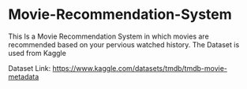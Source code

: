 # Movie-Recommendation-System
This Is a Movie Recommendation System in which movies are recommended based on your pervious watched history.
The Dataset is used from Kaggle


Dataset Link: https://www.kaggle.com/datasets/tmdb/tmdb-movie-metadata
